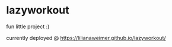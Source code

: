 # lazyworkout
fun little project :)

currently deployed @ https://lilianaweimer.github.io/lazyworkout/
